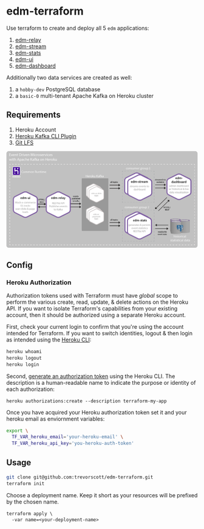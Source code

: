 # edm-terraform

Use terraform to create and deploy all 5 `edm` applications:

1. [edm-relay](https://github.com/trevorscott/edm-relay)
1. [edm-stream](https://github.com/trevorscott/edm-stream)
1. [edm-stats](https://github.com/trevorscott/edm-stats)
1. [edm-ui](https://github.com/trevorscott/edm-ui)
1. [edm-dashboard](https://github.com/trevorscott/edm-dashboard)

Additionally two data services are created as well:

1. a `hobby-dev` PostgreSQL database
1. a `basic-0` multi-tenant Apache Kafka on Heroku cluster

## Requirements

1. Heroku Account
1. [Heroku Kafka CLI Plugin](https://devcenter.heroku.com/articles/kafka-on-heroku#preparing-your-development-environment)
1. [Git LFS](https://git-lfs.github.com/)

![Event Driven Microservices with Apache Kafka on Heroku Demo Architecture](docs/kafka-microservices-v2.png)

## Config

### Heroku Authorization

Authorization tokens used with Terraform must have *global* scope to perform the various create, read, update, & delete actions on the Heroku API. If you want to isolate Terraform's capabilities from your existing account, then it should be authorized using a separate Heroku account.

First, check your current login to confirm that you're using the account intended for Terraform. If you want to switch identities, logout & then login as intended using the [Heroku CLI](https://devcenter.heroku.com/articles/heroku-cli):

```bash
heroku whoami
heroku logout
heroku login
```

Second, [generate an authorization token](https://devcenter.heroku.com/articles/heroku-cli-commands#heroku-authorizations) using the Heroku CLI. The description is a human-readable name to indicate the purpose or identity of each authorization:

```
heroku authorizations:create --description terraform-my-app
```

Once you have acquired your Heroku authorization token set it and your heroku email as enviornment variables:


```bash
export \
  TF_VAR_heroku_email='your-heroku-email' \
  TF_VAR_heroku_api_key='you-heroku-auth-token'
```

## Usage

```bash
git clone git@github.com:trevorscott/edm-terraform.git
terraform init
```

Choose a deployment name. Keep it short as your resources will be prefixed by the chosen name.

```
terraform apply \
  -var name=<your-deployment-name>
``` 
